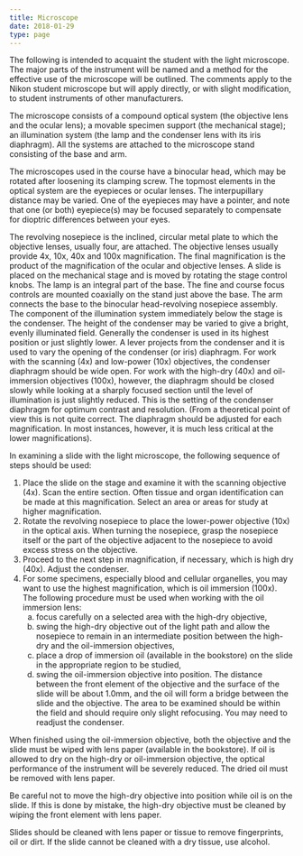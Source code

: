 ```yaml
---
title: Microscope
date: 2018-01-29
type: page
---
```

<div class="pagecontentbody">
					<p>The following is intended to acquaint the student with the light microscope. The major parts of the instrument will be named and a method for the effective use of the microscope will be outlined. The comments apply to the Nikon student microscope but will apply directly, or with slight modification, to student instruments of other manufacturers.</p>

<p>The microscope consists of a compound optical system (the objective lens and the ocular lens); a movable specimen support (the mechanical stage); an illumination system (the lamp and the condenser lens with its iris diaphragm). All the systems are attached to the microscope stand consisting of the base and arm.</p>

<p>The microscopes used in the course have a binocular head, which may be rotated after loosening its clamping screw. The topmost elements in the optical system are the eyepieces or ocular lenses. The interpupillary distance may be varied. One of the eyepieces may have a pointer, and note that one (or both) eyepiece(s) may be focused separately to compensate for dioptric differences between your eyes.</p>

<p>The revolving nosepiece is the inclined, circular metal plate to which the objective lenses, usually four, are attached. The objective lenses usually provide 4x, 10x, 40x and 100x magnification. The final magnification is the product of the magnification of the ocular and objective lenses. A slide is placed on the mechanical stage and is moved by rotating the stage control knobs. The lamp is an integral part of the base. The fine and course focus controls are mounted coaxially on the stand just above the base. The arm connects the base to the binocular head-revolving nosepiece assembly. The component of the illumination system immediately below the stage is the condenser. The height of the condenser may be varied to give a bright, evenly illuminated field. Generally the condenser is used in its highest position or just slightly lower. A lever projects from the condenser and it is used to vary the opening of the condenser (or iris) diaphragm. For work with the scanning (4x) and low-power (10x) objectives, the condenser diaphragm should be wide open. For work with the high-dry (40x) and oil-immersion objectives (100x), however, the diaphragm should be closed slowly while looking at a sharply focused section until the level of illumination is just slightly reduced. This is the setting of the condenser diaphragm for optimum contrast and resolution. (From a theoretical point of view this is not quite correct. The diaphragm should be adjusted for each magnification. In most instances, however, it is much less critical at the lower magnifications).</p>

<p>In examining a slide with the light microscope, the following sequence of steps should be used:</p>


<ol>
<li>Place the slide on the stage and examine it with the scanning objective (4x). Scan the entire section. Often tissue and organ identification can be made at this magnification. Select an area or areas for study at higher magnification.</li>
<li>Rotate the revolving nosepiece to place the lower-power objective (10x) in the optical axis. When turning the nosepiece, grasp the nosepiece itself or the part of the objective adjacent to the nosepiece to avoid excess stress on the objective.</li>
<li>Proceed to the next step in magnification, if necessary, which is high dry (40x). Adjust the condenser.</li>
<li>For some specimens, especially blood and cellular organelles, you may want to use the highest magnification, which is oil immersion (100x). The following procedure must be used when working with the oil immersion lens:
<ol>
<li style="list-style-type:lower-alpha">focus carefully on a selected area with the high-dry objective,</li>
<li style="list-style-type:lower-alpha">swing the high-dry objective out of the light path and allow the nosepiece to remain in an intermediate position between the high-dry and the oil-immersion objectives,</li>
<li style="list-style-type:lower-alpha">place a drop of immersion oil (available in the bookstore) on the slide in the appropriate region to be studied,</li>
<li style="list-style-type:lower-alpha">swing the oil-immersion objective into position. The distance between the front element of the objective and the surface of the slide will be about 1.0mm, and the oil will form a bridge between the slide and the objective. The area to be examined should be within the field and should require only slight refocusing. You may need to readjust the condenser.</li>
</ol>
</li>
</ol>



<p>When finished using the oil-immersion objective, both the objective and the slide must be wiped with lens paper (available in the bookstore). If oil is allowed to dry on the high-dry or oil-immersion objective, the optical performance of the instrument will be severely reduced. The dried oil must be removed with lens paper.</p>

<p>Be careful not to move the high-dry objective into position while oil is on the slide. If this is done by mistake, the high-dry objective must be cleaned by wiping the front element with lens paper.</p>

<p>Slides should be cleaned with lens paper or tissue to remove fingerprints, oil or dirt. If the slide cannot be cleaned with a dry tissue, use alcohol. </p>
					</div>